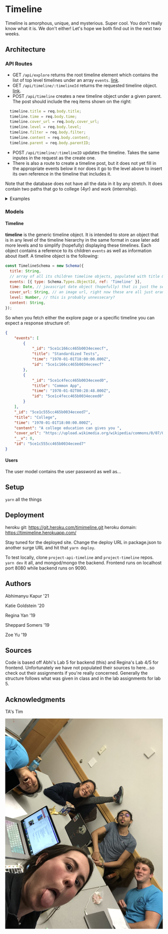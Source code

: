 # Timeline

Timeline is amorphous, unique, and mysterious. Super cool. You don't really know what it is. We don't either! Let's hope we both find out in the next two weeks.

## Architecture

### API Routes
* GET ```/api/explore``` returns the root timeline element which contains the list of top level timelines under an array ```events```. [link](https://timimeline.herokuapp.com/api/explore).
* GET ```/api/timeline/:timelineId``` returns the requested timeline object. [link](https://timimeline.herokuapp.com/api/timeline/5ce1dfadf41c760034ffe52d).
* POST ```/api/timeline``` creates a new timeline object under a given parent. The post should include the req items shown on the right: 
```javascript
  timeline.title = req.body.title;
  timeline.time = req.body.time;
  timeline.cover_url = req.body.cover_url;
  timeline.level = req.body.level;
  timeline.filter = req.body.filter;
  timeline.content = req.body.content;
  timeline.parent = req.body.parentID;
```
* POST ```/api/timeline/:timelineID``` updates the timeline. Takes the same inputes in the request as the create one.
* There is also a route to create a timeline post, but it does not yet fill in the appropriate events below it nor does it go to the level above to insert its own reference in the timeline that includes it. 

Note that the database does not have all the data in it by any stretch. It does contain two paths that go to college (4yr) and work (internship). 

<details>
    <summary>Examples</summary> 

```https://timimeline.herokuapp.com/api/explore```
```json
    {
        "events": [
            {
                "_id": "5ce1dfadf41c760034ffe52d",
                "title": "Work",
                "time": "1970-01-01T10:48:00.000Z",
                "id": "5ce1dfadf41c760034ffe52d"
            },
            {
                "_id": "5ce1df40f41c760034ffe52c",
                "title": "Education",
                "time": "1970-01-01T18:00:00.000Z",
                "id": "5ce1df40f41c760034ffe52c"
            }
        ],
        "_id": "5ce1b7c6c75aa400347686ee",
        "title": "root",
        "level": 0,
        "__v": 0,
        "id": "5ce1b7c6c75aa400347686ee"
    }
```

```localhost:9090/api/timeline/5ce1c555cc465b0034eceed7```
```json
{
    "events": [
        {
            "_id": "5ce1c166cc465b0034eceecf",
            "title": "Standardized Tests",
            "time": "1970-01-01T18:00:00.000Z",
            "id": "5ce1c166cc465b0034eceecf"
        },
        {
            "_id": "5ce1c4fecc465b0034eceed0",
            "title": "Common App",
            "time": "1970-01-02T00:28:48.000Z",
            "id": "5ce1c4fecc465b0034eceed0"
        },
        {
            "_id": "5ce1c525cc465b0034eceed1",
            "title": "Letters of Recommendation",
            "time": "1970-01-02T01:55:12.000Z",
            "id": "5ce1c525cc465b0034eceed1"
        },
        {
            "_id": "5ce1c52dcc465b0034eceed2",
            "title": "FAFSA",
            "time": "1970-01-02T06:14:24.000Z",
            "id": "5ce1c52dcc465b0034eceed2"
        },
        {
            "_id": "5ce1c534cc465b0034eceed3",
            "title": "Early Decision",
            "time": "1970-01-02T04:04:48.000Z",
            "id": "5ce1c534cc465b0034eceed3"
        }
    ],
    "_id": "5ce1c555cc465b0034eceed7",
    "title": "College",
    "time": "1970-01-01T18:00:00.000Z",
    "content": "A college education can gives you ",
    "cover_url": "https://upload.wikimedia.org/wikipedia/commons/0/07/Orange_circle.png",
    "__v": 0,
    "id": "5ce1c555cc465b0034eceed7"
}
```

</details>

### Models
#### Timeline
**timeline** is the generic timeline object. It is intended to store an object that is in any level of the timeline hierarchy in the same format in case later add more levels and to simplify (hopefully) displaying these timelines. Each object contains a reference to its children ```events``` as well as information about itself. A timeline object is the following: 

```javascript
const TimelineSchema = new Schema({
  title: String,
  // array of all its children timeline objects, populated with title & time when fetched
  events: [{ type: Schema.Types.ObjectId, ref: 'Timeline' }],
  time: Date, // javascript date object (hopefully) that is just the seconds of the #months it is from start of high school
  cover_url: String, // an image url, right now these are all just orange circles
  level: Number, // this is probably unnessecary? 
  content: String,
});
```

So when you fetch either the explore page or a specific timeline you can expect a response structure of: 

```json
{
    "events": [
        {
            "_id": "5ce1c166cc465b0034eceecf",
            "title": "Standardized Tests",
            "time": "1970-01-01T18:00:00.000Z",
            "id": "5ce1c166cc465b0034eceecf"
        },
        {
            "_id": "5ce1c4fecc465b0034eceed0",
            "title": "Common App",
            "time": "1970-01-02T00:28:48.000Z",
            "id": "5ce1c4fecc465b0034eceed0"
        }
    ],
    "_id": "5ce1c555cc465b0034eceed7",
    "title": "College",
    "time": "1970-01-01T18:00:00.000Z",
    "content": "A college education can gives you ",
    "cover_url": "https://upload.wikimedia.org/wikipedia/commons/0/07/Orange_circle.png",
    "__v": 0,
    "id": "5ce1c555cc465b0034eceed7"
}
```

#### Users
The user model contains the user password as well as...

## Setup
`yarn` all the things

## Deployment
heroku git: https://git.heroku.com/timimeline.git
heroku domain: https://timimeline.herokuapp.com/

Stay tuned for the deployed site. Change the deploy URL in package.json to another surge URL and hit that `yarn deploy`.

To test locally, clone `project-api-timeline` and `project-timeline` repos. `yarn dev` it all, and mongod/mongo the backend. Frontend runs on localhost port 8080 while backend runs on 9090. 


## Authors

Abhimanyu Kapur '21

Katie Goldstein '20

Regina Yan '19

Sheppard Somers '19

Zoe Yu '19

## Sources

Code is based off Abhi's Lab 5 for backend (this) and Regina's Lab 4/5 for frontend. Unfortunately we have not populated their sources to here...so check out their assignments if you're really concerned. Generally the structure follows what was given in class and in the lab assignments for lab 5.

## Acknowledgments

TA's
Tim

![Team Photo](src/img/teamTimeline.jpeg)

